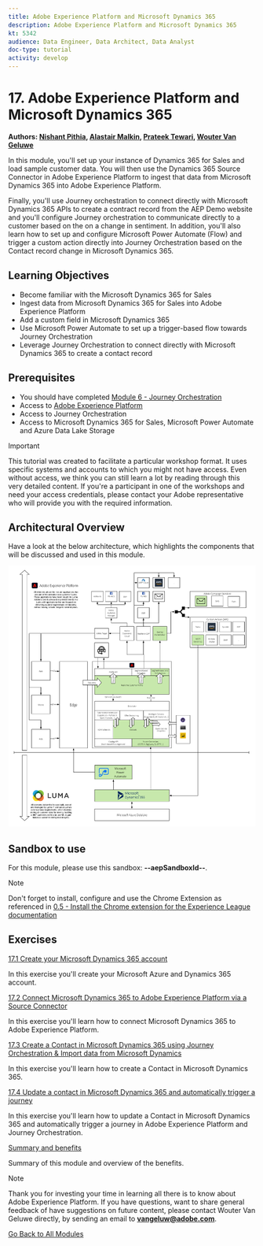 ```yaml
---
title: Adobe Experience Platform and Microsoft Dynamics 365
description: Adobe Experience Platform and Microsoft Dynamics 365
kt: 5342
audience: Data Engineer, Data Architect, Data Analyst
doc-type: tutorial
activity: develop
---
```


# 17. Adobe Experience Platform and Microsoft Dynamics 365

**Authors: [Nishant Pithia](https://www.linkedin.com/in/npithia/), [Alastair Malkin](https://www.linkedin.com/in/alastair-malkin-068340/), [Prateek Tewari](https://www.linkedin.com/in/prateektewari/), [Wouter Van Geluwe](https://www.linkedin.com/in/woutervangeluwe/)**

In this module, you'll set up your instance of Dynamics 365 for Sales and load sample customer data. You will then use the Dynamics 365 Source Connector in Adobe Experience Platform to ingest that data from Microsoft Dynamics 365 into Adobe Experience Platform.

Finally, you'll use Journey orchestration to connect directly with Microsoft Dynamics 365 APIs to create a contract record from the AEP Demo website and you'll configure Journey orchestration to communicate directly to a customer based on the on a change in sentiment. In addition, you'll also learn how to set up and configure Microsoft Power Automate (Flow) and trigger a custom action directly into Journey Orchestration based on the Contact record change in Microsoft Dynamics 365. 

## Learning Objectives

- Become familiar with the Microsoft Dynamics 365 for Sales 
- Ingest data from Microsoft Dynamics 365 for Sales into Adobe Experience Platform
- Add a custom field in Microsoft Dynamics 365 
- Use Microsoft Power Automate to set up a trigger-based flow towards Journey Orchestration
- Leverage Journey Orchestration to connect directly with Microsoft Dynamics 365 to create a contact record

## Prerequisites

- You should have completed [Module 6 - Journey Orchestration](../module6/journey-orchestration-create-account.md)
- Access to [Adobe Experience Platform](https://experience.adobe.com/platform)
- Access to Journey Orchestration
- Access to Microsoft Dynamics 365 for Sales, Microsoft Power Automate and Azure Data Lake Storage

>[!IMPORTANT]
>
>This tutorial was created to facilitate a particular workshop format. It uses specific systems and accounts to which you might not have access. Even without access, we think you can still learn a lot by reading through this very detailed content. If you're a participant in one of the workshops and need your access credentials, please contact your Adobe representative who will provide you with the required information.

## Architectural Overview

Have a look at the below architecture, which highlights the components that will be discussed and used in this module.

![Architectural Overview](../../assets/images/architecturem17.png)

## Sandbox to use

For this module, please use this sandbox: **--aepSandboxId--**.

>[!NOTE]
>
>Don't forget to install, configure and use the Chrome Extension as referenced in [0.5 - Install the Chrome extension for the Experience League documentation](../module0/ex5.md)

## Exercises

[17.1 Create your Microsoft Dynamics 365 account](./ex1.md)

In this exercise you'll create your Microsoft Azure and Dynamics 365 account.

[17.2 Connect Microsoft Dynamics 365 to Adobe Experience Platform via a Source Connector](./ex2.md)

In this exercise you'll learn how to connect Microsoft Dynamics 365 to Adobe Experience Platform.

[17.3 Create a Contact in Microsoft Dynamics 365 using Journey Orchestration & Import data from Microsoft Dynamics](./ex3.md)

In this exercise you'll learn how to create a Contact in Microsoft Dynamics 365.

[17.4 Update a contact in Microsoft Dynamics 365 and automatically trigger a journey](./ex4.md)

In this exercise you'll learn how to update a Contact in Microsoft Dynamics 365 and automatically trigger a journey in Adobe Experience Platform and Journey Orchestration.

[Summary and benefits](./summary.md)

Summary of this module and overview of the benefits.

>[!NOTE]
>
>Thank you for investing your time in learning all there is to know about Adobe Experience Platform. If you have questions, want to share general feedback of have suggestions on future content, please contact Wouter Van Geluwe directly, by sending an email to **vangeluw@adobe.com**.

[Go Back to All Modules](../../overview.md)
